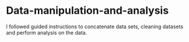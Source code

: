 # Data-manipulation-and-analysis
I followed guided instructions to concatenate data sets, cleaning datasets and perform analysis on the data.
